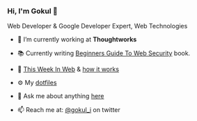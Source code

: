 ### Hi, I'm Gokul 👋


Web Developer & Google Developer Expert, Web Technologies

- 🔭 I’m currently working at <b>Thoughtworks</b>

- 📚 Currently writing [Beginners Guide To Web Security](https://twitter.com/gokul_i/status/1280327833038884864) book.

- 📩 [This Week In Web](https://www.this-week-in-web.com/) & [how it works](https://how-it-works.dev/)

- ⚙️ My [dotfiles](https://github.com/gokulkrishh/dotfiles)

- 💬 Ask me about anything [here](https://github.com/gokulkrishh/gokulkrishh/issues)

- 📫 Reach me at: [@gokul_i](twitter.com/gokul_i) on twitter

